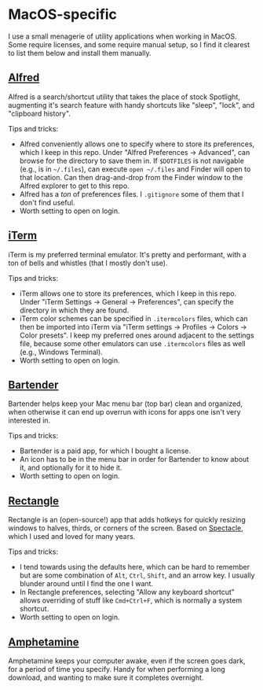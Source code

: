 # MacOS-specific

I use a small menagerie of utility applications when working in MacOS. Some require licenses, and some require manual setup, so I find it clearest to list them below and install them manually.

## [Alfred](https://www.alfredapp.com)

Alfred is a search/shortcut utility that takes the place of stock Spotlight, augmenting it's search feature with handy shortcuts like "sleep", "lock", and "clipboard history".

Tips and tricks:
- Alfred conveniently allows one to specify where to store its preferences, which I keep in this repo. Under "Alfred Preferences -> Advanced", can browse for the directory to save them in. If `$DOTFILES` is not navigable (e.g., is in `~/.files`), can execute `open ~/.files` and Finder will open to that location. Can then drag-and-drop from the Finder window to the Alfred explorer to get to this repo.
- Alfred has a *ton* of preferences files. I `.gitignore` some of them that I don't find useful.
- Worth setting to open on login.

## [iTerm](https://iterm2.com)

iTerm is my preferred terminal emulator. It's pretty and performant, with a ton of bells and whistles (that I mostly don't use).

Tips and tricks:
- iTerm allows one to store its preferences, which I keep in this repo. Under "iTerm Settings -> General -> Preferences", can specify the directory in which they are found.
- iTerm color schemes can be specified in `.itermcolors` files, which can then be imported into iTerm via "iTerm settings -> Profiles -> Colors -> Color presets". I keep my preferred ones around adjacent to the settings file, because some other emulators can use `.itermcolors` files as well (e.g., Windows Terminal).
- Worth setting to open on login.

## [Bartender](https://www.macbartender.com)

Bartender helps keep your Mac menu bar (top bar) clean and organized, when otherwise it can end up overrun with icons for apps one isn't very interested in.

Tips and tricks:
- Bartender is a paid app, for which I bought a license.
- An icon has to be in the menu bar in order for Bartender to know about it, and optionally for it to hide it.
- Worth setting to open on login.

## [Rectangle](https://www.rectangleapp.com)

Rectangle is an (open-source!) app that adds hotkeys for quickly resizing windows to halves, thirds, or corners of the screen. Based on [Spectacle](https://spectacleapp.com), which I used and loved for many years.

Tips and tricks:
- I tend towards using the defaults here, which can be hard to remember but are some combination of `Alt`, `Ctrl`, `Shift`, and an arrow key. I usually blunder around until I find the one I want.
- In Rectangle preferences, selecting "Allow any keyboard shortcut" allows overriding of stuff like `Cmd+Ctrl+F`, which is normally a system shortcut.
- Worth setting to open on login.

## [Amphetamine](https://apps.apple.com/us/app/amphetamine/id937984704)

Amphetamine keeps your computer awake, even if the screen goes dark, for a period of time you specify. Handy for when performing a long download, and wanting to make sure it completes overnight.
